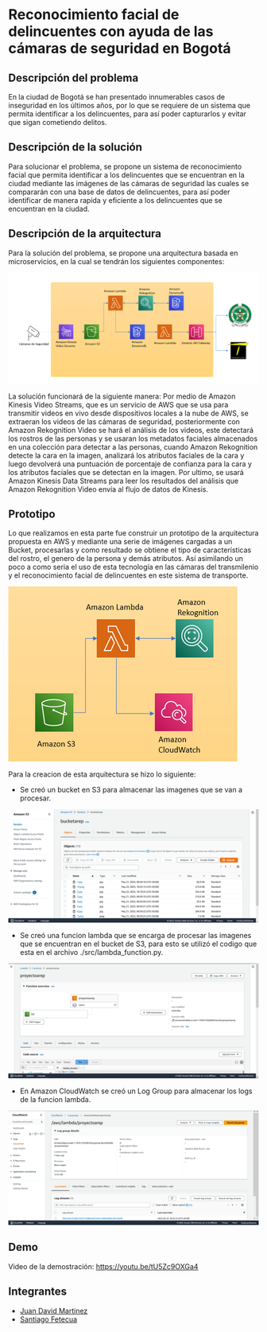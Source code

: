 # Reconocimiento facial de delincuentes con ayuda de las cámaras de seguridad en Bogotá

## Descripción del problema

En la ciudad de Bogotá se han presentado innumerables casos de inseguridad en los últimos años, por lo que se requiere de un sistema que permita identificar a los delincuentes, para así poder capturarlos y evitar que sigan cometiendo delitos.

## Descripción de la solución

Para solucionar el problema, se propone un sistema de reconocimiento facial que permita identificar a los delincuentes que se encuentran en la ciudad mediante las imágenes de las cámaras de seguridad las cuales se compararán con una base de datos de delincuentes, para así poder identificar de manera rapida y eficiente a los delincuentes que se encuentran en la ciudad.

## Descripción de la arquitectura

Para la solución del problema, se propone una arquitectura basada en microservicios, en la cual se tendrán los siguientes componentes:

![Arquitectura](img/arqarep.png)


La solución funcionará de la siguiente manera: 
Por medio de Amazon Kinesis Video Streams, que es un servicio de AWS que se usa para transmitir videos en vivo desde dispositivos locales a la nube de AWS, se extraeran los videos de las cámaras de seguridad, posteriormente con Amazon Rekognition Video se hará el análisis de los videos, este detectará los rostros de las personas y se usaran los metadatos faciales almacenados en una colección para detectar a las personas, cuando Amazon Rekognition detecte la cara en la imagen, analizará los atributos faciales de la cara y luego devolverá una puntuación de porcentaje de confianza para la cara y los atributos faciales que se detectan en la imagen. Por ultimo, se usará Amazon Kinesis Data Streams  para leer los resultados del análisis que Amazon Rekognition Video envía al flujo de datos de Kinesis.

## Prototipo

Lo que realizamos en esta parte fue construir un prototipo de la arquitectura propuesta en AWS y mediante una serie de imágenes cargadas a un Bucket, procesarlas y como resultado se obtiene el tipo de características del rostro, el genero de la persona y demás atributos. Así asimilando un poco a como seria el uso de esta tecnología en las cámaras del transmilenio y el reconocimiento facial de delincuentes en este sistema de transporte.

![Arquitectura](img/prototipo.png)

Para la creacion de esta arquitectura se hizo lo siguiente:

- Se creó un bucket en S3 para almacenar las imagenes que se van a procesar.

![Arquitectura](img/bucket.png)

- Se creó una funcion lambda que se encarga de procesar las imagenes que se encuentran en el bucket de S3, para esto se utilizó el codigo que esta en el archivo ./src/lambda_function.py.

![Arquitectura](img/lambda.png)

- En Amazon CloudWatch se creó un Log Group para almacenar los logs de la funcion lambda.

![Arquitectura](img/cloudwatch.png)

## Demo

Video de la demostración: https://youtu.be/tU5Zc9OXGa4


## Integrantes
- [Juan David Martinez](https://github.com/juanda171217)
- [Santiago Fetecua](https://github.com/santiago-f20)
